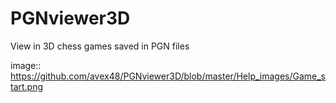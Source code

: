 # PGNviewer3D
View in 3D chess games saved in PGN files

image:: https://github.com/avex48/PGNviewer3D/blob/master/Help_images/Game_start.png
